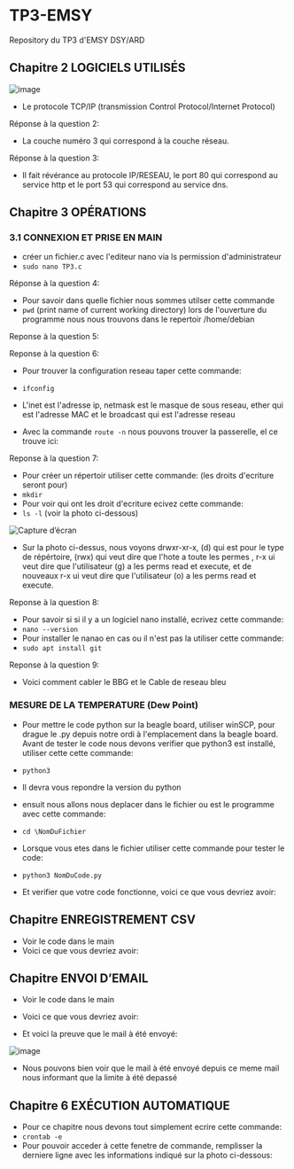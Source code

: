 # TP3-EMSY
Repository du TP3 d'EMSY DSY/ARD

## Chapitre 2 LOGICIELS UTILISÉS
![image](https://github.com/user-attachments/assets/e7973706-3806-4db7-8d84-0e0eebfbe79d)
* Le protocole TCP/IP (transmission Control Protocol/Internet Protocol)

Réponse à la question 2:
* La couche numéro 3 qui correspond à la couche réseau.

Réponse à la question 3:
* Il fait révérance au protocole IP/RESEAU, le port 80 qui correspond au service http et le port 53 qui correspond au service dns.

## Chapitre 3 OPÉRATIONS
### 3.1 CONNEXION ET PRISE EN MAIN
* créer un fichier.c avec l'editeur nano via ls permission d'administrateur
* `sudo nano TP3.c`

Réponse à la question 4:
* Pour savoir dans quelle fichier nous sommes utilser cette commande
* `pwd`  (print name of current working directory)
lors de l'ouverture du programme nous nous trouvons dans le repertoir /home/debian

Reponse à la question 5:

Reponse à la question 6:
* Pour trouver la configuration reseau taper cette commande:
* `ifconfig`
* L'inet est l'adresse ip, netmask est le masque de sous reseau, ether qui est l'adresse MAC et le broadcast qui est l'adresse reseau

* Avec la commande `route -n` nous pouvons trouver la passerelle, el ce trouve ici:

Reponse à la question 7:
* Pour créer un répertoir utiliser cette commande: (les droits d'ecriture seront pour)
*  `mkdir`
*  Pour voir qui ont les droit d'ecriture ecivez cette commande:
*  `ls -l`  (voir la photo ci-dessous)

![Capture d’écran ](https://github.com/user-attachments/assets/213e15b9-9aeb-4980-9cdd-27c106c1203b)


*  Sur la photo ci-dessus, nous voyons drwxr-xr-x, (d) qui est pour le type de répértoire, (rwx) qui veut dire que l'hote a toute les permes , r-x ui veut dire que l'utilisateur (g) a les perms read et execute, et de nouveaux r-x ui veut dire que l'utilisateur (o) a les perms read et execute.

Reponse à la question 8:
* Pour savoir si si il y a un logiciel nano installé, ecrivez cette commande:
* `nano --version`
* Pour installer le nanao en cas ou il n'est pas la utiliser cette commande:
* `sudo apt install git`

Reponse à la question 9:
* Voici comment cabler le BBG et le Cable de reseau bleu

### MESURE DE LA TEMPERATURE (Dew Point)
* Pour mettre le code python sur la beagle board, utiliser winSCP, pour drague le .py depuis notre ordi à l'emplacement dans la beagle board.
Avant de tester le code nous devons verifier que python3 est installé, utiliser cette cette commande:
* `python3`
* Il devra vous repondre la version du python

* ensuit nous allons nous deplacer dans le fichier ou est le programme avec cette commande:
* `cd \NomDuFichier`
* Lorsque vous etes dans le fichier utiliser cette commande pour tester le code:
* `python3 NomDuCode.py`
* Et verifier que votre code fonctionne, voici ce que vous devriez avoir:

## Chapitre ENREGISTREMENT CSV
* Voir le code dans le main
* Voici ce que vous devriez avoir:

## Chapitre ENVOI D’EMAIL
* Voir le code dans le main
* Voici ce que vous devriez avoir:

* Et voici la preuve que le mail à été envoyé:


![image](https://github.com/user-attachments/assets/a45440ea-3966-4bce-ab46-f72807b1510f)


* Nous pouvons bien voir que le mail à été envoyé depuis ce meme mail nous informant que la limite à été depassé

## Chapitre 6 EXÉCUTION AUTOMATIQUE
* Pour ce chapitre nous devons tout simplement ecrire cette commande:
* `crontab -e`
* Pour pouvoir acceder à cette fenetre de commande, remplisser la derniere ligne avec les informations indiqué sur la photo ci-dessous:
  
